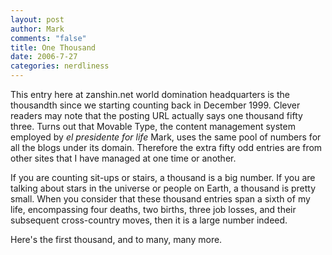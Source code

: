 ```yaml
--- 
layout: post
author: Mark
comments: "false"
title: One Thousand
date: 2006-7-27
categories: nerdliness
---
```

This entry here at zanshin.net world domination headquarters is the thousandth since we starting counting back in December 1999. Clever readers may note that the posting URL actually says one thousand fifty three. Turns out that Movable Type, the content management system employed by <em>el presidente for life</em> Mark, uses the same pool of numbers for all the blogs under its domain. Therefore the extra fifty odd entries are from other sites that I have managed at one time or another.

If you are counting sit-ups or stairs, a thousand is a big number. If you are talking about stars in the universe or people on Earth, a thousand is pretty small. When you consider that these thousand entries span a sixth of my life, encompassing four deaths, two births, three job losses, and their subsequent cross-country moves, then it is a large number indeed.

Here's the first thousand, and to many, many more.
